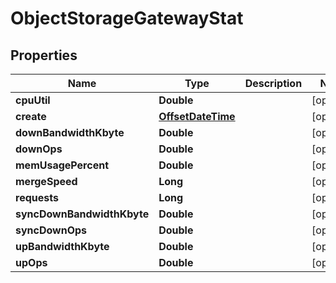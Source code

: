 # ObjectStorageGatewayStat

## Properties
Name | Type | Description | Notes
------------ | ------------- | ------------- | -------------
**cpuUtil** | **Double** |  |  [optional]
**create** | [**OffsetDateTime**](OffsetDateTime.md) |  |  [optional]
**downBandwidthKbyte** | **Double** |  |  [optional]
**downOps** | **Double** |  |  [optional]
**memUsagePercent** | **Double** |  |  [optional]
**mergeSpeed** | **Long** |  |  [optional]
**requests** | **Long** |  |  [optional]
**syncDownBandwidthKbyte** | **Double** |  |  [optional]
**syncDownOps** | **Double** |  |  [optional]
**upBandwidthKbyte** | **Double** |  |  [optional]
**upOps** | **Double** |  |  [optional]
